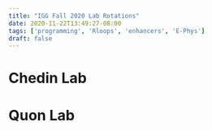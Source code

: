 ```yaml
---
title: "IGG Fall 2020 Lab Rotations"
date: 2020-11-22T13:49:27-08:00
tags: ['programming', 'Rloops', 'enhancers', 'E-Phys']
draft: false
---
```


# Chedin Lab

# Quon Lab